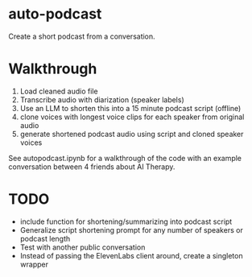 # auto-podcast
Create a short podcast from a conversation.

# Walkthrough
1. Load cleaned audio file
2. Transcribe audio with diarization (speaker labels)
3. Use an LLM to shorten this into a 15 minute podcast script (offline)
4. clone voices with longest voice clips for each speaker from original audio
5. generate shortened podcast audio using script and cloned speaker voices

See autopodcast.ipynb for a walkthrough of the code with an example conversation between 4 friends about AI Therapy.

# TODO
- include function for shortening/summarizing into podcast script
- Generalize script shortening prompt for any number of speakers or podcast length
- Test with another public conversation
- Instead of passing the ElevenLabs client around, create a singleton wrapper
